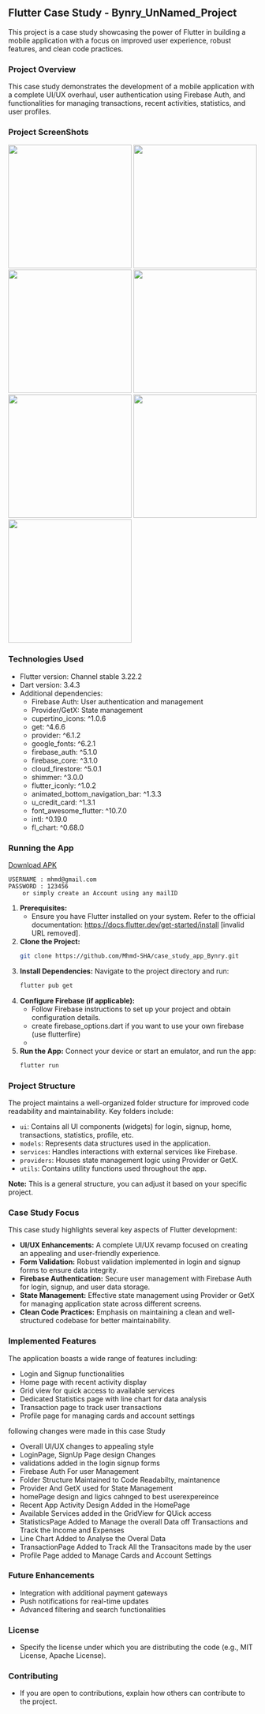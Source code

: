 ## Flutter Case Study - Bynry_UnNamed_Project

This project is a case study showcasing the power of Flutter in building a mobile application with a focus on improved user experience, robust features, and clean code practices.

### Project Overview

This case study demonstrates the development of a mobile application with a complete UI/UX overhaul, user authentication using Firebase Auth, and functionalities for managing transactions, recent activities, statistics, and user profiles.

### Project ScreenShots

<p float="left">
  <img src="/img.png" width="250"  alt=""/>
  <img src="/img_1.png" width="250"  alt=""/> 
  <img src="/img_2.png" width="250"  alt=""/>
  <img src="/img_3.png" width="250"  alt=""/>
  <img src="/img_2.png" width="250"  alt=""/>
  <img src="/img_5.png" width="250"  alt=""/>
  <img src="/img_6.png" width="250"  alt=""/>
</p>


### Technologies Used

* Flutter version: Channel stable 3.22.2
* Dart version: 3.4.3
* Additional dependencies:
    * Firebase Auth: User authentication and management
    * Provider/GetX: State management 
    * cupertino_icons: ^1.0.6
    * get: ^4.6.6 
    * provider: ^6.1.2 
    * google_fonts: ^6.2.1 
    * firebase_auth: ^5.1.0 
    * firebase_core: ^3.1.0 
    * cloud_firestore: ^5.0.1 
    * shimmer: ^3.0.0 
    * flutter_iconly: ^1.0.2 
    * animated_bottom_navigation_bar: ^1.3.3 
    * u_credit_card: ^1.3.1 
    * font_awesome_flutter: ^10.7.0 
    * intl: ^0.19.0 
    * fl_chart: ^0.68.0
  

### Running the App

<a href="https://github.com/Mhmd-SHA/case_study_app_Bynry/releases/download/v1.0.0/app-release.apk">Download APK</a>

    USERNAME : mhmd@gmail.com
    PASSWORD : 123456
        or simply create an Account using any mailID


1. **Prerequisites:**
    * Ensure you have Flutter installed on your system. Refer to the official documentation: https://docs.flutter.dev/get-started/install [invalid URL removed].
2. **Clone the Project:**
    ```bash
    git clone https://github.com/Mhmd-SHA/case_study_app_Bynry.git
    ```
3. **Install Dependencies:**
   Navigate to the project directory and run:
    ```bash
    flutter pub get
    ```
4. **Configure Firebase (if applicable):**
    * Follow Firebase instructions to set up your project and obtain configuration details.
    * create firebase_options.dart if you want to use your own firebase (use flutterfire)
    * 
5. **Run the App:**
   Connect your device or start an emulator, and run the app:
    ```bash
    flutter run
    ```

### Project Structure

The project maintains a well-organized folder structure for improved code readability and maintainability. Key folders include:
* `ui`: Contains all UI components (widgets) for login, signup, home, transactions, statistics, profile, etc.
* `models`: Represents data structures used in the application.
* `services`: Handles interactions with external services like Firebase.
* `providers`: Houses state management logic using Provider or GetX.
* `utils`: Contains utility functions used throughout the app.

**Note:** This is a general structure, you can adjust it based on your specific project.

### Case Study Focus

This case study highlights several key aspects of Flutter development:

* **UI/UX Enhancements:**  A complete UI/UX revamp focused on creating an appealing and user-friendly experience.
* **Form Validation:** Robust validation implemented in login and signup forms to ensure data integrity.
* **Firebase Authentication:** Secure user management with Firebase Auth for login, signup, and user data storage.
* **State Management:** Effective state management using Provider or GetX for managing application state across different screens.
* **Clean Code Practices:** Emphasis on maintaining a clean and well-structured codebase for better maintainability.

### Implemented Features

The application boasts a wide range of features including:

* Login and Signup functionalities
* Home page with recent activity display
* Grid view for quick access to available services
* Dedicated Statistics page with line chart for data analysis
* Transaction page to track user transactions
* Profile page for managing cards and account settings



following changes were made in this case Study

* Overall UI/UX changes to appealing style
* LoginPage, SignUp Page design Changes
* validations added in the login signup forms 
* Firebase Auth For user Management 
* Folder Structure Maintained to Code Readabilty, maintanence 
* Provider And GetX used for State Management 
* homePage design and ligics cahnged to best userexpereince 
* Recent App Activity Design Added in the HomePage 
* Available Services added in the GridView for QUick access 
* StatisticsPage Added to Manage the overall Data off Transactions and Track the Income and Expenses 
* Line Chart Added to Analyse the Overal Data 
* TransactionPage Added to Track All the Transacitons made by the user 
* Profile Page added to Manage Cards and Account Settings


### Future Enhancements

* Integration with additional payment gateways
* Push notifications for real-time updates
* Advanced filtering and search functionalities

### License

* Specify the license under which you are distributing the code (e.g., MIT License, Apache License).

### Contributing

* If you are open to contributions, explain how others can contribute to the project.
